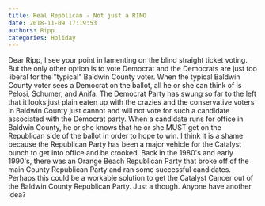 ```yaml
---
title: Real Repblican - Not just a RINO
date: 2018-11-09 17:19:53
authors: Ripp
categories: Holiday
---
```


 Dear Ripp,
I see your point in lamenting on the blind straight ticket voting.  But the only other option is to vote Democrat and the Democrats are just too liberal for the "typical" Baldwin County voter.  When the typical Baldwin County voter sees a Democrat on the ballot, all he or she can think of is Pelosi, Schumer, and Anifa.
The Democrat Party has swung so far to the left that it looks just plain eaten up with the crazies and the conservative voters in Baldwin County just cannot and will not vote for such a candidate associated with the Democrat party.
When a candidate runs for office in Baldwin County, he or she knows that he or she MUST get on the Republican side of the ballot in order to hope to win.  I think it is a shame because the Republican Party has been a major vehicle for the Catalyst bunch to get into office and be crooked.
Back in the 1980's and early 1990's, there was an Orange Beach Republican Party that broke off of the main County Republican Party and ran some successful candidates.
Perhaps this could be a workable solution to get the Catalyst Cancer out of the Baldwin County Republican Party.  Just a though.  Anyone have another idea?